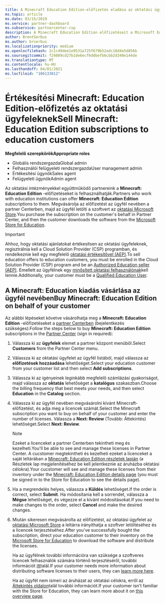 ```yaml
---
title: A Minecraft Education Edition-előfizetés eladása az oktatási ügyfeleknek
ms.topic: article
ms.date: 03/15/2019
ms.service: partner-dashboard
ms.subservice: partnercenter-csp
description: A Minecraft Education Edition előfizetéseit a Microsoft Education áruházból letöltheti a minősített oktatási ügyfeleknek.
author: BrentSerbus
ms.author: brserbus
ms.localizationpriority: medium
ms.openlocfilehash: 2c1c49dee1e9531a725f679b52adc18d4e5d856b
ms.sourcegitcommit: f24089cd27b1de6ecf6ddbefb6cbb2d340e144de
ms.translationtype: MT
ms.contentlocale: hu-HU
ms.lasthandoff: 04/01/2021
ms.locfileid: "106133012"
---
```

# <a name="sell-minecraft-education-edition-subscriptions-to-education-customers"></a><span data-ttu-id="3dfcd-103">Értékesítési Minecraft: Education Edition-előfizetés az oktatási ügyfeleknek</span><span class="sxs-lookup"><span data-stu-id="3dfcd-103">Sell Minecraft: Education Edition subscriptions to education customers</span></span>

<span data-ttu-id="3dfcd-104">**Megfelelő szerepkörök**</span><span class="sxs-lookup"><span data-stu-id="3dfcd-104">**Appropriate roles**</span></span>

- <span data-ttu-id="3dfcd-105">Globális rendszergazda</span><span class="sxs-lookup"><span data-stu-id="3dfcd-105">Global admin</span></span>
- <span data-ttu-id="3dfcd-106">Felhasználói felügyeleti rendszergazda</span><span class="sxs-lookup"><span data-stu-id="3dfcd-106">User management admin</span></span>
- <span data-ttu-id="3dfcd-107">Értékesítési ügynök</span><span class="sxs-lookup"><span data-stu-id="3dfcd-107">Sales agent</span></span>
- <span data-ttu-id="3dfcd-108">Felügyeleti ügynök</span><span class="sxs-lookup"><span data-stu-id="3dfcd-108">Admin agent</span></span>

<span data-ttu-id="3dfcd-109">Az oktatási intézményekkel együttműködő partnereink a **Minecraft: Education Edition** -előfizetéseket is felhasználhatják.</span><span class="sxs-lookup"><span data-stu-id="3dfcd-109">Partners who work with education institutions can offer **Minecraft: Education Edition** subscriptions to them.</span></span> <span data-ttu-id="3dfcd-110">Megvásárolja az előfizetést az ügyfél nevében a partner Centerben, majd az ügyfél letölti a szoftvert az [oktatási Microsoft Store](https://educationstore.microsoft.com).</span><span class="sxs-lookup"><span data-stu-id="3dfcd-110">You purchase the subscription on the customer's behalf in Partner Center, and then the customer downloads the software from the [Microsoft Store for Education](https://educationstore.microsoft.com).</span></span> 

>[!IMPORTANT]
><span data-ttu-id="3dfcd-111">Ahhoz, hogy oktatási ajánlatokat értékesítsen az oktatási ügyfeleknek, regisztrálnia kell a Cloud Solution Provider (CSP) programban, és rendelkeznie kell egy megfelelő [oktatási értékesítővel (AEP)](https://www.mepn.com).</span><span class="sxs-lookup"><span data-stu-id="3dfcd-111">To sell education offers to education customers, you must be enrolled in the Cloud Solution Provider (CSP) program and be an [Authorized Education seller (AEP)](https://www.mepn.com).</span></span> <span data-ttu-id="3dfcd-112">Emellett az ügyfélnek egy [minősített oktatási felhasználónak](https://www.microsoftvolumelicensing.com/DocumentSearch.aspx?Mode=3&DocumentTypeId=7)kell lennie.</span><span class="sxs-lookup"><span data-stu-id="3dfcd-112">Additionally, your customer must be a [Qualified Education User](https://www.microsoftvolumelicensing.com/DocumentSearch.aspx?Mode=3&DocumentTypeId=7).</span></span>  

 
## <a name="buy-minecraft-education-edition-on-behalf-of-your-customer"></a><span data-ttu-id="3dfcd-113">A **Minecraft: Education kiadás** vásárlása az ügyfél nevében</span><span class="sxs-lookup"><span data-stu-id="3dfcd-113">Buy **Minecraft: Education Edition** on behalf of your customer</span></span>

<span data-ttu-id="3dfcd-114">Az alábbi lépéseket követve vásárolhatja meg a **Minecraft: Education Edition** -előfizetéseket a [partner Centerben](https://partnercenter.microsoft.com/pcv/dashboard/overview
) (bejelentkezés szükséges):</span><span class="sxs-lookup"><span data-stu-id="3dfcd-114">Follow the steps below to buy **Minecraft: Education Edition** subscriptions in the [Partner Center](https://partnercenter.microsoft.com/pcv/dashboard/overview
) (sign in required):</span></span>

  1.  <span data-ttu-id="3dfcd-115">Válassza ki az **ügyfelek** elemet a partner központ menüből.</span><span class="sxs-lookup"><span data-stu-id="3dfcd-115">Select **Customers** from the Partner Center menu.</span></span>
  
  2.  <span data-ttu-id="3dfcd-116">Válassza ki az oktatási ügyfelet az ügyfél listából, majd válassza az **előfizetések hozzáadása** lehetőséget.</span><span class="sxs-lookup"><span data-stu-id="3dfcd-116">Select your education customer from your customer list and then select **Add subscriptions**.</span></span>
  
  3.  <span data-ttu-id="3dfcd-117">Válassza ki az igényeinek leginkább megfelelő számlázási gyakoriságot, majd válassza az **oktatás** lehetőséget a **katalógus** szakaszban.</span><span class="sxs-lookup"><span data-stu-id="3dfcd-117">Choose the billing frequency that best meets your needs, and then select **Education** in the **Catalog** section.</span></span>

  4.  <span data-ttu-id="3dfcd-118">Válassza ki az ügyfél nevében megvásárolni kívánt Minecraft-előfizetést, és adja meg a licencek számát.</span><span class="sxs-lookup"><span data-stu-id="3dfcd-118">Select the Minecraft subscription you want to buy on behalf of your customer and enter the number of licenses.</span></span> <span data-ttu-id="3dfcd-119">Válassza a **Next: Review** (Tovább: Áttekintés) lehetőséget.</span><span class="sxs-lookup"><span data-stu-id="3dfcd-119">Select **Next: Review**.</span></span>

      >[!NOTE]
      ><span data-ttu-id="3dfcd-120">Ezeket a licenceket a partner Centerben tekintheti meg és kezelheti.</span><span class="sxs-lookup"><span data-stu-id="3dfcd-120">You'll be able to see and manage these licenses in Partner Center.</span></span> <span data-ttu-id="3dfcd-121">A cucstomer megtekintheti és kezelheti ezeket a licenceket a saját leltárában a [Minecraft: Education Edition részletek lapján](https://educationstore.microsoft.com/store/details/minecraft-education-edition/9nblggh4r2r6) (a Részletek lap megjelenítéséhez be kell jelentkeznie az áruházba oktatási célokra).</span><span class="sxs-lookup"><span data-stu-id="3dfcd-121">Your cucstomer will see and manage these licenses from their inventory under the [Minecraft: Education Edition details page](https://educationstore.microsoft.com/store/details/minecraft-education-edition/9nblggh4r2r6) (you must be signed in to the Store for Education to see the details page).</span></span> 

  5.  <span data-ttu-id="3dfcd-122">Ha a megrendelés helyes, válassza a **Küldés** lehetőséget.</span><span class="sxs-lookup"><span data-stu-id="3dfcd-122">If the order is correct, select **Submit**.</span></span> <span data-ttu-id="3dfcd-123">Ha módosítania kell a sorrendet, válassza a **Mégse** lehetőséget, és végezze el a kívánt módosításokat.</span><span class="sxs-lookup"><span data-stu-id="3dfcd-123">If you need to make changes to the order, select **Cancel** and make the desired changes.</span></span>   

  6.  <span data-ttu-id="3dfcd-124">Miután sikeresen megvásárolta az előfizetést, az oktatási ügyfelet az [oktatási Microsoft Store](https://educationstore.microsoft.com) a leltárra irányíthatja a szoftver letöltéséhez és a licencek terjesztéséhez.</span><span class="sxs-lookup"><span data-stu-id="3dfcd-124">After you've successfully bought the subscription, direct your education customer to their inventory on the [Microsoft Store for Education](https://educationstore.microsoft.com) to download the software and distribute the licenses.</span></span>

      <span data-ttu-id="3dfcd-125">Ha az ügyfélnek további információra van szüksége a szoftveres licencek felhasználók számára történő terjesztéséről, további információt [itt](/education/windows/school-get-minecraft#distribute-minecraft)talál.</span><span class="sxs-lookup"><span data-stu-id="3dfcd-125">If your customer needs more information about distributing software licenses to their users, they can [learn more here](/education/windows/school-get-minecraft#distribute-minecraft).</span></span>  
  
      <span data-ttu-id="3dfcd-126">Ha az ügyfél nem ismeri az áruházat az oktatási célokra, erről az [Áttekintés oldalon](/microsoft-store/windows-store-for-business-overview)talál további információt.</span><span class="sxs-lookup"><span data-stu-id="3dfcd-126">If your customer isn't familiar with the Store for Education, they can learn more about it on [this overview page](/microsoft-store/windows-store-for-business-overview).</span></span>  

